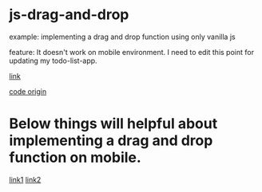 # js-drag-and-drop
example: implementing a drag and drop function using only vanilla js

feature: It doesn't work on mobile environment. I need to edit this point for updating my todo-list-app.

[link](https://westone034626.github.io/js-drag-and-drop/)

[code origin](https://github.com/WebDevSimplified/Drag-And-Drop)

# Below things will helpful about implementing a drag and drop function on mobile.

[link1](https://www.youtube.com/watch?v=OhF1m6Pgj4A)
[link2](https://codepen.io/gabrielferreira/pen/jMgaLe)
